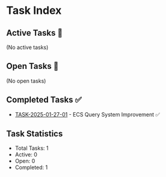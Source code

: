 # Task Index

## Active Tasks 🔄

(No active tasks)

## Open Tasks 📝

(No open tasks)

## Completed Tasks ✅

- [TASK-2025-01-27-01](tasks/TASK-2025-01-27-01.md) - ECS Query System Improvement ✅

## Task Statistics

- Total Tasks: 1
- Active: 0
- Open: 0
- Completed: 1
